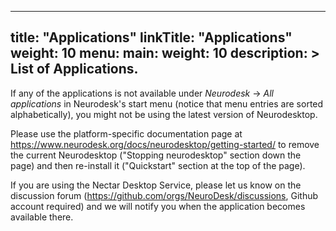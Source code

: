 
---
title: "Applications"
linkTitle: "Applications"
weight: 10
menu:
  main:
    weight: 10
description: >
  List of Applications. 
---
If any of the applications is not available under _Neurodesk_ &rarr; _All applications_ in Neurodesk's start menu (notice that menu entries are sorted alphabetically), you might not be using the latest version of Neurodesktop.

Please use the platform-specific documentation page at https://www.neurodesk.org/docs/neurodesktop/getting-started/ to remove the current Neurodesktop ("Stopping neurodesktop" section down the page) and then re-install it ("Quickstart" section at the top of the page).

If you are using the Nectar Desktop Service, please let us know on the discussion forum (https://github.com/orgs/NeuroDesk/discussions, Github account required) and we will notify you when the application becomes available there. 